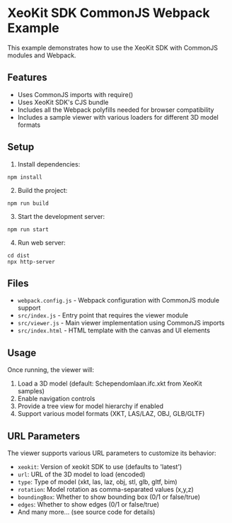 # XeoKit SDK CommonJS Webpack Example

This example demonstrates how to use the XeoKit SDK with CommonJS modules and Webpack.

## Features

- Uses CommonJS imports with require()
- Uses XeoKit SDK's CJS bundle
- Includes all the Webpack polyfills needed for browser compatibility
- Includes a sample viewer with various loaders for different 3D model formats

## Setup

1. Install dependencies:
```
npm install
```

2. Build the project:
```
npm run build
```

3. Start the development server:
```
npm run start
```

4. Run web server:
```
cd dist
npx http-server
```

## Files

- `webpack.config.js` - Webpack configuration with CommonJS module support
- `src/index.js` - Entry point that requires the viewer module
- `src/viewer.js` - Main viewer implementation using CommonJS imports
- `src/index.html` - HTML template with the canvas and UI elements

## Usage

Once running, the viewer will:
1. Load a 3D model (default: Schependomlaan.ifc.xkt from XeoKit samples)
2. Enable navigation controls
3. Provide a tree view for model hierarchy if enabled
4. Support various model formats (XKT, LAS/LAZ, OBJ, GLB/GLTF)

## URL Parameters

The viewer supports various URL parameters to customize its behavior:
- `xeokit`: Version of xeokit SDK to use (defaults to 'latest')
- `url`: URL of the 3D model to load (encoded)
- `type`: Type of model (xkt, las, laz, obj, stl, glb, gltf, bim)
- `rotation`: Model rotation as comma-separated values (x,y,z)
- `boundingBox`: Whether to show bounding box (0/1 or false/true)
- `edges`: Whether to show edges (0/1 or false/true)
- And many more... (see source code for details)